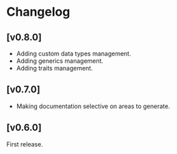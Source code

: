 
# Changelog

## [v0.8.0]

- Adding custom data types management.
- Adding generics management.
- Adding traits management.

## [v0.7.0]

- Making documentation selective on areas to generate.

## [v0.6.0]

First release.
